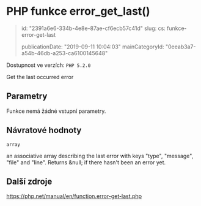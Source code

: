 PHP funkce error_get_last()
===========================

> id: "2391a6e6-334b-4e8e-87ae-cf6ecb57c41d"
> slug:
> 	cs: funkce-error-get-last
> 
> publicationDate: "2019-09-11 10:04:03"
> mainCategoryId: "0eeab3a7-a54b-46db-a253-ca6100145648"

Dostupnost ve verzích: `PHP 5.2.0`

Get the last occurred error


Parametry
--------------

Funkce nemá žádné vstupní parametry.

Návratové hodnoty
----------------

`array`

an associative array describing the last error with keys "type",
"message", "file" and "line". Returns &null; if there hasn't been an error
yet.

Další zdroje
------------

https://php.net/manual/en/function.error-get-last.php
